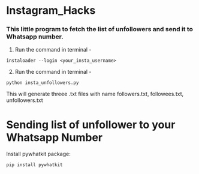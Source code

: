 # Instagram_Hacks

### This little program to fetch the list of unfollowers and send it to Whatsapp number.

1. Run the command in terminal - 
```
instaloader --login <your_insta_username>
```

2. Run the command in terminal - 
```
python insta_unfollowers.py
```

This will generate threee .txt files with name followers.txt, followees.txt, unfollowers.txt

# Sending list of unfollower to your Whatsapp Number

Install pywhatkit package:
```
pip install pywhatkit
```
